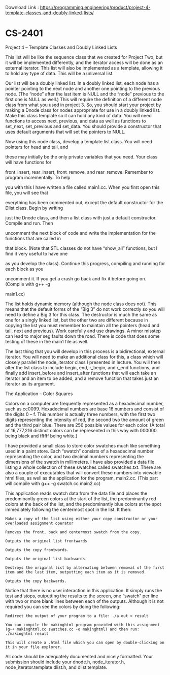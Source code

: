 
Download Link : https://programming.engineering/product/project-4-template-classes-and-doubly-linked-lists/

#  CS-2401
Project 4 – Template Classes and Doubly Linked Lists

This list will be like the sequence class that we created for Project Two, but it will be implemented differently, and the iterator access will be done as an external iterator. This list will also be implemented as a template, allowing it to hold any type of data. This will be a universal list.

Our list will be a doubly linked list. In a doubly linked list, each node has a pointer pointing to the next node and another one pointing to the previous node. (The “node” after the last item is NULL and the “node” previous to the first one is NULL as well.) This will require the definition of a different node class from what you used in project 3. So, you should start your project by making a Dnode class for nodes appropriate for use in a doubly linked list. Make this class template so it can hold any kind of data. You will need functions to access next, previous, and data as well as functions to set_next, set_previous and set_data. You should provide a constructor that uses default arguments that will set the pointers to NULL.

Now using this node class, develop a template list class. You will need pointers for head and tail, and

these may initially be the only private variables that you need. Your class will have functions for

front_insert, rear_insert, front_remove, and rear_remove. Remember to program incrementally. To help

you with this I have written a file called main1.cc. When you first open this file, you will see that

everything has been commented out, except the default constructor for the Dlist class. Begin by writing

just the Dnode class, and then a list class with just a default constructor. Compile and run. Then

uncomment the next block of code and write the implementation for the functions that are called in

that block. (Note that STL classes do not have “show_all” functions, but I find it very useful to have one

as you develop the class). Continue this progress, compiling and running for each block as you

uncomment it. If you get a crash go back and fix it before going on. (Compile with g++ -g

main1.cc)

The list holds dynamic memory (although the node class does not). This means that the default forms of the “Big 3” do not work correctly so you will need to define a Big 3 for this class. The destructor is much the same as one for a singly linked list, but the other two are different because in copying the list you must remember to maintain all the pointers (head and tail, next and previous). Work carefully and use drawings. A minor misstep can lead to major seg faults down the road. There is code that does some testing of these in the main1 file as well.

The last thing that you will develop in this process is a bidirectional, external iterator. You will need to make an additional class for this, a class which will closely parallel the node_iterator class I presented in lecture. You will then alter the list class to include begin, end, r_begin, and r_end functions, and finally add insert_before and insert_after functions that will each take an iterator and an item to be added, and a remove function that takes just an iterator as its argument.

The Application – Color Squares

Colors on a computer are frequently represented as a hexadecimal number, such as cc0099. Hexadecimal numbers are base 16 numbers and consist of the digits 0 – f. This number is actually three numbers, with the first two digits representing the intensity of red, the second two the amount of green and the third pair blue. There are 256 possible values for each color. (A total of 16,777,216 distinct colors can be represented in this way with 000000 being black and ffffff being white.)

I have provided a small class to store color swatches much like something used in a paint store. Each “swatch” consists of a hexadecimal number representing the color, and two decimal numbers representing the dimensions of the swatch in millimeters. I have also provided a data file listing a whole collection of these swatches called swatches.txt. There are also a couple of executables that will convert these numbers into viewable html files, as well as the application for the program, main2.cc. (This part will compile with g++ -g swatch.cc main2.cc)

This application reads swatch data from the data file and places the predominantly green colors at the start of the list, the predominantly red colors at the back of the list, and the predominantly blue colors at the spot immediately following the centermost spot in the list. It then:

    Makes a copy of the list using either your copy constructor or your overloaded assignment operator

    Removes the front, back and centermost swatch from the copy.

    Outputs the original list frontwards

    Outputs the copy frontwards.

    Outputs the original list backwards.

    Destroys the original list by alternating between removal of the first item and the last item, outputting each item as it is removed.

    Outputs the copy backwards.

Notice that there is no user interaction in this application. It simply runs the test and stops, outputting the results to the screen, one “swatch” per line with two or more blank lines between each of the outputs. Although it is not required you can see the colors by doing the following:

    Redirect the output of your program to a file: ./a.out > result

    You can compile the makinghtml program provided with this assignment (g++ makinghtml.cc swatches.cc -o makinghtml) and then run: ./makinghtml result

    This will create a .html file which you can open by double-clicking on it in your file explorer.

All code should be adequately documented and nicely formatted. Your submission should include your dnode.h, node_iterator.h, node_iterator.template dlist.h, and dlist.template.

